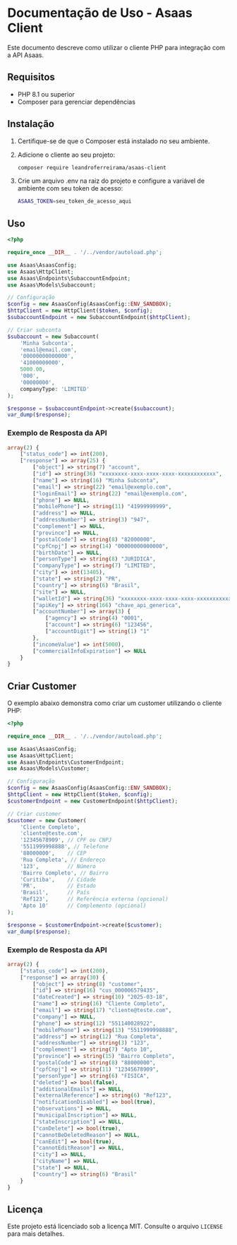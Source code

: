 # Documentação de Uso - Asaas Client

Este documento descreve como utilizar o cliente PHP para integração com a API Asaas.

## Requisitos

- PHP 8.1 ou superior
- Composer para gerenciar dependências

## Instalação

1. Certifique-se de que o Composer está instalado no seu ambiente.
2. Adicione o cliente ao seu projeto:

   ```bash
   composer require leandroferreirama/asaas-client
   ```

3. Crie um arquivo .env na raiz do projeto e configure a variável de ambiente com seu token de acesso:

   ```bash
   ASAAS_TOKEN=seu_token_de_acesso_aqui
   ```

## Uso

```php
<?php

require_once __DIR__ . '/../vendor/autoload.php';

use Asaas\AsaasConfig;
use Asaas\HttpClient;
use Asaas\Endpoints\SubaccountEndpoint;
use Asaas\Models\Subaccount;

// Configuração
$config = new AsaasConfig(AsaasConfig::ENV_SANDBOX);
$httpClient = new HttpClient($token, $config);
$subaccountEndpoint = new SubaccountEndpoint($httpClient);

// Criar subconta
$subaccount = new Subaccount(
    'Minha Subconta',
    'email@email.com',
    '00000000000000',
    '41000000000',
    5000.00,
    '000',
    '00000000',
    companyType: 'LIMITED'
);

$response = $subaccountEndpoint->create($subaccount);
var_dump($response);
```

### Exemplo de Resposta da API

```php
array(2) {
    ["status_code"] => int(200),
    ["response"] => array(25) {
        ["object"] => string(7) "account",
        ["id"] => string(36) "xxxxxxxx-xxxx-xxxx-xxxx-xxxxxxxxxxxx",
        ["name"] => string(16) "Minha Subconta",
        ["email"] => string(22) "email@exemplo.com",
        ["loginEmail"] => string(22) "email@exemplo.com",
        ["phone"] => NULL,
        ["mobilePhone"] => string(11) "41999999999",
        ["address"] => NULL,
        ["addressNumber"] => string(3) "947",
        ["complement"] => NULL,
        ["province"] => NULL,
        ["postalCode"] => string(8) "82000000",
        ["cpfCnpj"] => string(14) "00000000000000",
        ["birthDate"] => NULL,
        ["personType"] => string(8) "JURIDICA",
        ["companyType"] => string(7) "LIMITED",
        ["city"] => int(13405),
        ["state"] => string(2) "PR",
        ["country"] => string(6) "Brasil",
        ["site"] => NULL,
        ["walletId"] => string(36) "xxxxxxxx-xxxx-xxxx-xxxx-xxxxxxxxxxxx",
        ["apiKey"] => string(166) "chave_api_generica",
        ["accountNumber"] => array(3) {
            ["agency"] => string(4) "0001",
            ["account"] => string(6) "123456",
            ["accountDigit"] => string(1) "1"
        },
        ["incomeValue"] => int(5000),
        ["commercialInfoExpiration"] => NULL
    }
}
```

## Criar Customer

O exemplo abaixo demonstra como criar um customer utilizando o cliente PHP:

```php
<?php

require_once __DIR__ . '/../vendor/autoload.php';

use Asaas\AsaasConfig;
use Asaas\HttpClient;
use Asaas\Endpoints\CustomerEndpoint;
use Asaas\Models\Customer;

// Configuração
$config = new AsaasConfig(AsaasConfig::ENV_SANDBOX);
$httpClient = new HttpClient($token, $config);
$customerEndpoint = new CustomerEndpoint($httpClient);

// Criar customer
$customer = new Customer(
    'Cliente Completo',
    'cliente@teste.com',
    '12345678909', // CPF ou CNPJ
    '5511999998888', // Telefone
    '88000000',    // CEP
    'Rua Completa', // Endereço
    '123',         // Número
    'Bairro Completo', // Bairro
    'Curitiba',    // Cidade
    'PR',          // Estado
    'Brasil',      // País
    'Ref123',      // Referência externa (opcional)
    'Apto 10'      // Complemento (opcional)
);

$response = $customerEndpoint->create($customer);
var_dump($response);
```

### Exemplo de Resposta da API

```php
array(2) {
    ["status_code"] => int(200),
    ["response"] => array(30) {
        ["object"] => string(8) "customer",
        ["id"] => string(16) "cus_000006579435",
        ["dateCreated"] => string(10) "2025-03-18",
        ["name"] => string(16) "Cliente Completo",
        ["email"] => string(17) "cliente@teste.com",
        ["company"] => NULL,
        ["phone"] => string(12) "551140028922",
        ["mobilePhone"] => string(13) "5511999998888",
        ["address"] => string(12) "Rua Completa",
        ["addressNumber"] => string(3) "123",
        ["complement"] => string(7) "Apto 10",
        ["province"] => string(15) "Bairro Completo",
        ["postalCode"] => string(8) "88000000",
        ["cpfCnpj"] => string(11) "12345678909",
        ["personType"] => string(6) "FISICA",
        ["deleted"] => bool(false),
        ["additionalEmails"] => NULL,
        ["externalReference"] => string(6) "Ref123",
        ["notificationDisabled"] => bool(true),
        ["observations"] => NULL,
        ["municipalInscription"] => NULL,
        ["stateInscription"] => NULL,
        ["canDelete"] => bool(true),
        ["cannotBeDeletedReason"] => NULL,
        ["canEdit"] => bool(true),
        ["cannotEditReason"] => NULL,
        ["city"] => NULL,
        ["cityName"] => NULL,
        ["state"] => NULL,
        ["country"] => string(6) "Brasil"
    }
}
```

## Licença

Este projeto está licenciado sob a licença MIT. Consulte o arquivo `LICENSE` para mais detalhes.
